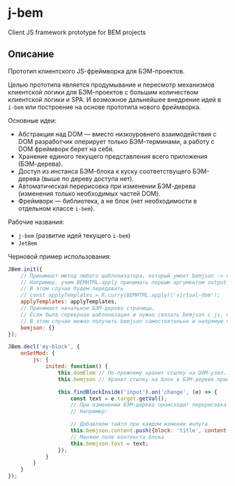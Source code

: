 # j-bem
Client JS framework prototype for BEM projects

## Описание
Прототип клиентского JS-фреймворка для БЭМ-проектов.

Целью прототипа является продумывание и пересмотр механизмов клиентской логики для БЭМ-проектов с большим количеством клиентской логики и SPA.
И возможное дальнейшее внедрение идей в `i-bem` или построение на основе прототипа нового фреймворка.

Основные идеи:
* Абстракция над DOM — вместо низкоуровнего взаимодействия с DOM разработчик оперирует только БЭМ-терминами, а работу с DOM фреймворк берет на себя.
* Хранение единого текущего представления всего приложения (БЭМ-дерева).
* Доступ из инстанса БЭМ-блока к куску соответствущего БЭМ-дерева (выше по дереву доступа нет).
* Автоматическая перерисовка при изменении БЭМ-дерева (изменения только необходимых частей DOM).
* Фреймворк — библиотека, а не блок (нет необходимости в отдельном классе `i-bem`).

Рабочие названия:
* `j-bem` (развитие идей текущего `i-bem`)
* `JetBem`

Черновой пример использования:
```javascript
JBem.init({
    // Принимает метод любого шаблонизатора, который умеет bemjson -> virtual-dom.
    // Например, учим BEMHTML.apply принимать первым аргументом output = 'html' или 'virtual-dom', по умолчанию 'html'.
    // В этом случае будем передавать
    // const applyTemplates = R.curry(BEMHTML.apply)('virtual-dom');
    applyTemplates: applyTemplates,
    // Принимает начальное БЭМ-дерево страницы.
    // Если была серверная шаблонизация и нужно связать bemjson с js, прокидываем bemjson с сервера.
    // В этом случае можно получить bemjson самостоятельно и напрямую передать в JBem.init либо научить JBem забирать самому из DOM, например, script[@type='text/bemjson'].
    bemjson: {}
});

JBem.decl('my-block', {
    onSetMod: {
        js: {
            inited: function() {
                this.domElem // По-прежнему хранит ссылку на DOM-узел.
                this.bemjson // Хранит ссылку на блок в БЭМ-дереве приложения, соответствующий инстансу.

                this.findBlockInside('input').on('change', (e) => {
                    const text = e.target.getVal();
                    // При изменении БЭМ-дерева происходит перерисовка изменившихся частей DOM'а.
                    // Например:

                    // Добавляем тайтл при каждом измении инпута
                    this.bemjson.content.push({block: 'title', content: text});
                    // Меняем поле контекста блока
                    this.bemjson.text = text;
                });
            }
        }
    }
});
```
